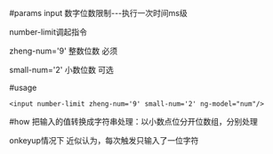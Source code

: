 #params
input 数字位数限制---执行一次时间ms级

number-limit调起指令

zheng-num='9' 整数位数 必须

small-num='2' 小数位数 可选

#usage


	<input number-limit zheng-num='9' small-num='2' ng-model="num"/>


#how
把输入的值转换成字符串处理：以小数点位分开位数组，分别处理

onkeyup情况下 近似认为，每次触发只输入了一位字符